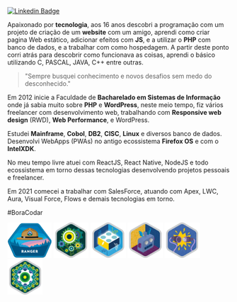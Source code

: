 [![Linkedin Badge](https://img.shields.io/badge/-LinkedIn-blue?style=flat-square&logo=Linkedin&logoColor=white&link=https://www.linkedin.com/in/carlosstenzel/)](https://www.linkedin.com/in/carlosstenzel/)

Apaixonado por **tecnologia**, aos 16 anos descobri a programação com um projeto de criação de um **website** com um amigo, aprendi como criar pagina Web estático, adicionar efeitos com **JS**, e a utilizar o **PHP** com banco de dados, e a trabalhar com como hospedagem. A partir deste ponto corri atrás para descobrir como funcionava as coisas, aprendi o básico utilizando C, PASCAL, JAVA, C++ entre outras.

> "Sempre busquei conhecimento e novos desafios sem medo do desconhecido."

Em 2012 inicie a Faculdade de **Bacharelado em Sistemas de Informação**  onde já sabia muito sobre **PHP** e **WordPress**, neste meio tempo, fiz vários freelancer com desenvolvimento web, trabalhando com **Responsive web design** (RWD), **Web Performance**, e WordPress. 

Estudei **Mainframe**, **Cobol**, **DB2**, **CISC**, **Linux** e diversos banco de dados. Desenvolvi WebApps (PWAs) no antigo ecossistema **Firefox OS** e com o **IntelXDK**.

No meu tempo livre atuei com ReactJS, React Native, NodeJS e todo ecossistema em torno dessas tecnologias desenvolvendo projetos pessoais e freelancer.

Em 2021 comecei a trabalhar com SalesForce, atuando com Apex, LWC, Aura, Visual Force, Flows e demais tecnologias em torno.

#BoraCodar

<p>
    <img src='./ranger.png' height='80px'>
    <img src='./apex.png' height='80px'>
    <img src='./lwc.png' height='80px'>
    <img src='./process.png' height='80px'>
    <img src='./data-integration.png' height='80px'>
    <img src='./apex-av.png' height='80px'>
<p>

